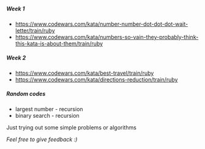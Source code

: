 ##### Week 1

- https://www.codewars.com/kata/number-number-dot-dot-dot-wait-letter/train/ruby
- https://www.codewars.com/kata/numbers-so-vain-they-probably-think-this-kata-is-about-them/train/ruby

##### Week 2
- https://www.codewars.com/kata/best-travel/train/ruby
- https://www.codewars.com/kata/directions-reduction/train/ruby

##### Random codes
- largest number - recursion
- binary search - recursion

Just trying out some simple problems or algorithms


_Feel free to give feedback :)_
